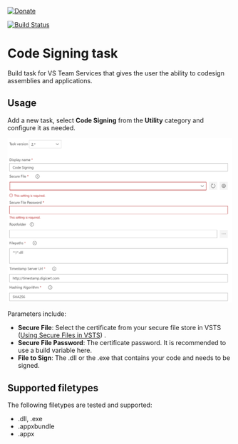 [![Donate](images/donate.png)](https://www.paypal.me/stefankert/5)

[![Build Status](https://dev.azure.com/stefankert/Public/_apis/build/status/StefanKert.vsts-codesigning-task?branchName=master)](https://dev.azure.com/stefankert/Public/_build/latest?definitionId=7&branchName=master)
# Code Signing task
Build task for VS Team Services that gives the user the ability to codesign assemblies and applications.

## Usage
Add a new task, select **Code Signing** from the **Utility** category and configure it as needed.

![Code Signing parameters](images/usage-parameters.png)

Parameters include:
- **Secure File**: Select the certificate from your secure file store in VSTS ([Using Secure Files in VSTS](https://docs.microsoft.com/en-us/vsts/build-release/concepts/library/secure-files?view=vsts)) .
- **Secure File Password**: The certificate password. It is recommended to use a build variable here.
- **File to Sign**: The .dll or the .exe that contains your code and needs to be signed.

## Supported filetypes

The following filetypes are tested and supported:

- .dll, .exe
- .appxbundle
- .appx